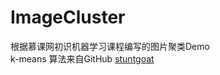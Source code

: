 #  ImageCluster
根据慕课网初识机器学习课程编写的图片聚类Demo  
k-means 算法来自GitHub [stuntgoat](https://github.com/stuntgoat/kmeans)

